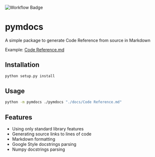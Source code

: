 ![Workflow Badge](https://github.com/eipanteleev-lm/pymdocs/actions/workflows/python-app.yml/badge.svg)

# pymdocs

A simple package to generate Code Reference from source in Markdown

Example: [Code Reference.md](docs/Code%20Reference.md)

## Installation

```sh
python setup.py install
```

## Usage

```sh
python -m pymdocs ./pymdocs "./docs/Code Reference.md"
```

## Features

- Using only standard library features
- Generating source links to lines of code
- Markdown formatting
- Google Style docstrings parsing
- Numpy docstrings parsing
